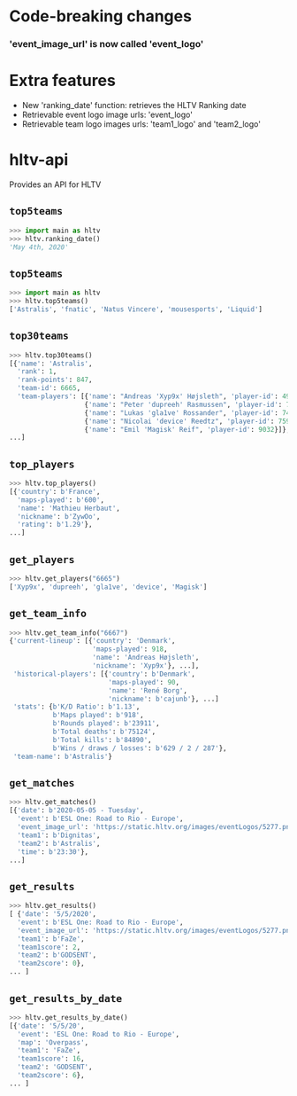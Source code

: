 # Code-breaking changes
### 'event_image_url' is now called 'event_logo' 

# Extra features
* New 'ranking_date' function: retrieves the HLTV Ranking date
* Retrievable event logo image urls: 'event_logo'
* Retrievable team logo images urls: 'team1_logo' and 'team2_logo'

# hltv-api
Provides an API for HLTV

## `top5teams`  

```python
>>> import main as hltv
>>> hltv.ranking_date()
'May 4th, 2020'
```

## `top5teams`  

```python
>>> import main as hltv
>>> hltv.top5teams()
['Astralis', 'fnatic', 'Natus Vincere', 'mousesports', 'Liquid']
```

## `top30teams`  

```python
>>> hltv.top30teams()
[{'name': 'Astralis',
  'rank': 1,
  'rank-points': 847,
  'team-id': 6665,
  'team-players': [{'name': "Andreas 'Xyp9x' Højsleth", 'player-id': 4954},
                   {'name': "Peter 'dupreeh' Rasmussen", 'player-id': 7398},
                   {'name': "Lukas 'gla1ve' Rossander", 'player-id': 7412},
                   {'name': "Nicolai 'device' Reedtz", 'player-id': 7592},
                   {'name': "Emil 'Magisk' Reif", 'player-id': 9032}]},
...]
```

## `top_players`  

```python
>>> hltv.top_players()
[{'country': b'France',
  'maps-played': b'600',
  'name': 'Mathieu Herbaut',
  'nickname': b'ZywOo',
  'rating': b'1.29'},
...]
```

## `get_players`  

```python
>>> hltv.get_players("6665")
['Xyp9x', 'dupreeh', 'gla1ve', 'device', 'Magisk']
```

## `get_team_info`  

```python
>>> hltv.get_team_info("6667")
{'current-lineup': [{'country': 'Denmark',
                     'maps-played': 918,
                     'name': 'Andreas Højsleth',
                     'nickname': 'Xyp9x'}, ...],
 'historical-players': [{'country': b'Denmark',
                         'maps-played': 90,
                         'name': 'René Borg',
                         'nickname': b'cajunb'}, ...]
 'stats': {b'K/D Ratio': b'1.13',
           b'Maps played': b'918',
           b'Rounds played': b'23911',
           b'Total deaths': b'75124',
           b'Total kills': b'84890',
           b'Wins / draws / losses': b'629 / 2 / 287'},
 'team-name': b'Astralis'}
```

## `get_matches`  

```python
>>> hltv.get_matches()
[{'date': b'2020-05-05 - Tuesday',
  'event': b'ESL One: Road to Rio - Europe',
  'event_image_url': 'https://static.hltv.org/images/eventLogos/5277.png',
  'team1': b'Dignitas',
  'team2': b'Astralis',
  'time': b'23:30'},
...]
```

## `get_results`

```python
>>> hltv.get_results()
[ {'date': '5/5/2020',
  'event': b'ESL One: Road to Rio - Europe',
  'event_image_url': 'https://static.hltv.org/images/eventLogos/5277.png',
  'team1': b'FaZe',
  'team1score': 2,
  'team2': b'GODSENT',
  'team2score': 0},
... ]
```

## `get_results_by_date`

```python
>>> hltv.get_results_by_date()
[{'date': '5/5/20',
  'event': 'ESL One: Road to Rio - Europe',
  'map': 'Overpass',
  'team1': 'FaZe',
  'team1score': 16,
  'team2': 'GODSENT',
  'team2score': 6},
... ]
```
